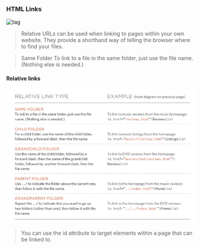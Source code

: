 ### HTML Links

![tag](https://phpdocs.com/images/html/hyperlink-breakdown.png)

>Relative URLs can be used when linking to pages within your own
website. They provide a shorthand way of telling the browser where to
find your files.

>Same Folder
To link to a file in the same folder, just use the file
name. (Nothing else is needed.)

#### Relative links
![links](imgs/links.jpg)

>You can use the id attribute to target elements within
a page that can be linked to.